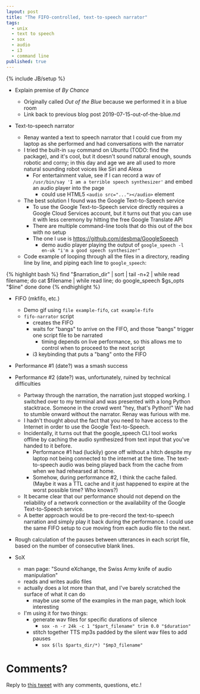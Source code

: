 ```yaml
---
layout: post
title: "The FIFO-controlled, text-to-speech narrator"
tags:
  - unix
  - text to speech
  - sox
  - audio
  - i3
  - command line
published: true
---
```


{% include JB/setup %}

* Explain premise of _By Chance_
  * Originally called _Out of the Blue_ because we performed it in a blue room
  * Link back to previous blog post 2019-07-15-out-of-the-blue.md

* Text-to-speech narrator
  * Renay wanted a text to speech narrator that I could cue from my laptop as
    she performed and had conversations with the narrator
  * I tried the built-in `say` command on Ubuntu (TODO: find the package), and
    it's cool, but it doesn't sound natural enough, sounds robotic and corny; in
    this day and age we are all used to more natural sounding robot voices like
    Siri and Alexa
    * For entertainment value, see if I can record a wav of `/usr/bin/say 'I am
      a terrible speech synthesizer'` and embed an audio player into the page
      * could use HTML5 `<audio src="..."></audio>` element
  * The best solution I found was the Google Text-to-Speech service
    * To use the Google Text-to-Speech service directly requires a Google Cloud
      Services account, but it turns out that you can use it with less ceremony
      by hitting the free Google Translate API
    * There are multiple command-line tools that do this out of the box with no
      setup
    * The one I use is https://github.com/desbma/GoogleSpeech
      * demo audio player playing the output of `google_speech -l en-uk "i'm a
        good speech synthesizer"`
  * Code example of looping through all the files in a directory, reading line
    by line, and piping each line to `google_speech`:

{% highlight bash %}
find "$narration_dir" | sort | tail -n+2 | while read filename; do
  cat $filename | while read line; do
    google_speech $gs_opts "$line"
  done
done
{% endhighlight %}

* FIFO (mkfifo, etc.)
  * Demo gif using `file example-fifo`, `cat example-fifo`
  * `fifo-narrator` script
    * creates the FIFO
    * waits for "bangs" to arrive on the FIFO, and those "bangs" trigger one
      script file to be narrated
      * timing depends on live performance, so this allows me to control when to
        proceed to the next script
    * i3 keybinding that puts a "bang" onto the FIFO

* Performance #1 (date?) was a smash success

* Performance #2 (date?) was, unfortunately, ruined by technical difficulties
  * Partway through the narration, the narration just stopped working. I
    switched over to my terminal and was presented with a long Python
    stacktrace. Someone in the crowd went "hey, that's Python!" We had to
    stumble onward without the narrator. Renay was furious with me.
  * I hadn't thought about the fact that you need to have access to the Internet
    in order to use the Google Text-to-Speech.
  * Incidentally, it turns out that the google_speech CLI tool works offline by
    caching the audio synthesized from text input that you've handed to it
    before.
    * Performance #1 had (luckily) gone off without a hitch despite my laptop
      not being connected to the internet at the time. The text-to-speech audio
      was being played back from the cache from when we had rehearsed at home.
    * Somehow, during performance #2, I think the cache failed. (Maybe it was
      a TTL cache and it just happened to expire at the worst possible time?
      Who knows?)
  * It became clear that our performance should not depend on the reliability of
    a network connection or the availability of the Google Text-to-Speech
    service.
  * A better approach would be to pre-record the text-to-speech narration and
    simply play it back during the performance. I could use the same FIFO setup
    to cue moving from each audio file to the next.

* Rough calculation of the pauses between utterances in each script file, based
  on the number of consecutive blank lines.

* SoX
  * man page: "Sound eXchange, the Swiss Army knife of audio manipulation"
  * reads and writes audio files
  * actually does a lot more than that, and I've barely scratched the surface of
    what it can do
    * maybe use some of the examples in the man page, which look interesting
  * I'm using it for two things:
    * generate wav files for specific durations of silence
      * `sox -n -r 24k -c 1 "$part_filename" trim 0.0 "$duration"`
    * stitch together TTS mp3s padded by the silent wav files to add pauses
      * `sox $(ls $parts_dir/*) "$mp3_filename"`

# Comments?

Reply to [this tweet][tweet] with any comments, questions, etc.!

[tweet]: https://twitter.com/dave_yarwood/status/FIXME
